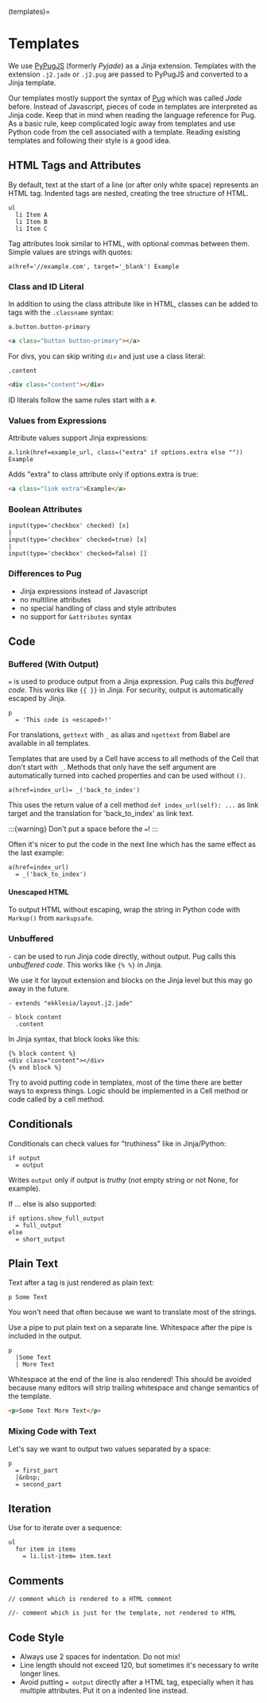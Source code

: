 (templates)=

# Templates

We use [PyPugJS](https://github.com/kakulukia/pypugjs) (formerly *Pyjade*) as a Jinja extension.
Templates with the extension `.j2.jade` or `.j2.pug` are passed to PyPugJS and converted to a Jinja template.

Our templates mostly support the syntax of [Pug](https://pugjs.org/api/getting-started.html) which was called *Jade* before.
Instead of Javascript, pieces of code in templates are interpreted as Jinja code.
Keep that in mind when reading the language reference for Pug.
As a basic rule, keep complicated logic away from templates and use Python code from the cell associated with a template.
Reading existing templates and following their style is a good idea.

## HTML Tags and Attributes

By default, text at the start of a line (or after only white space) represents an HTML tag.
Indented tags are nested, creating the tree structure of HTML.

```pug
ul
  li Item A
  li Item B
  li Item C
```

Tag attributes look similar to HTML, with optional commas between them.
Simple values are strings with quotes:

```pug
a(href='//example.com', target='_blank') Example
```

### Class and ID Literal

In addition to using the class attribute like in HTML, classes can be added to tags with the `.classname` syntax:

```pug
a.button.button-primary
```

```html
<a class="button button-primary"></a>
```

For divs, you can skip writing `div` and just use a class literal:

```pug
.content
```

```html
<div class="content"></div>
```

ID literals follow the same rules start with a `#`.

### Values from Expressions

Attribute values support Jinja expressions:

```pug
a.link(href=example_url, class=("extra" if options.extra else "")) Example
```

Adds "extra" to class attribute only if options.extra is true:

```html
<a class="link extra">Example</a>
```

### Boolean Attributes

```pug
input(type='checkbox' checked) [x]
|
input(type='checkbox' checked=true) [x]
|
input(type='checkbox' checked=false) []
```

### Differences to Pug

- Jinja expressions instead of Javascript
- no multiline attributes
- no special handling of class and style attributes
- no support for `&attributes` syntax

## Code

### Buffered (With Output)

`=` is used to produce output from a Jinja expression. Pug calls this *buffered code*.
This works like `{{ }}` in Jinja. For security, output is automatically escaped by Jinja.

```pug
p
  = 'This code is <escaped>!'
```

For translations, `gettext` with `_` as alias and `ngettext` from Babel are available in all templates.

Templates that are used by a Cell have access to all methods of the Cell that don't start with `_`.
Methods that only have the self argument are automatically turned into cached properties and can
be used without `()`.

```pug
a(href=index_url)= _('back_to_index')
```

This uses the return value of a cell method `def index_url(self): ...` as link target and the
translation for 'back_to_index' as link text.

:::{warning}
Don't put a space before the `=`!
:::

Often it's nicer to put the code in the next line which has the same effect as the last example:

```pug
a(href=index_url)
  = _('back_to_index')
```

#### Unescaped HTML

To output HTML without escaping, wrap the string in Python code with `Markup()` from `markupsafe`.

### Unbuffered

`-` can be used to run Jinja code directly, without output. Pug calls this *unbuffered code*.
This works like `{% %}` in Jinja.

We use it for layout extension and blocks on the Jinja level but this may go away in the future.

```pug
- extends "ekklesia/layout.j2.jade"
```

```pug
- block content
  .content
```

In Jinja syntax, that block looks like this:

```Jinja
{% block content %}
<div class="content"></div>
{% end block %}
```

Try to avoid putting code in templates, most of the time there are better ways to express things.
Logic should be implemented in a Cell method or code called by a cell method.

## Conditionals

Conditionals can check values for "truthiness" like in Jinja/Python:

```pug
if output
  = output
```

Writes `output` only if output is *truthy* (not empty string or not None, for example).

If ... else is also supported:

```pug
if options.show_full_output
  = full_output
else
  = short_output
```

## Plain Text

Text after a tag is just rendered as plain text:

```pug
p Some Text
```

You won't need that often because we want to translate most of the strings.

Use a pipe to put plain text on a separate line. Whitespace after the pipe is included in the output.

```pug
p
  |Some Text
  | More Text
```

Whitespace at the end of the line is also rendered!
This should be avoided because many editors will strip trailing whitespace and change semantics of the template.

```html
<p>Some Text More Text</p>
```

### Mixing Code with Text

Let's say we want to output two values separated by a space:

```pug
p
  = first_part
  |&nbsp;
  = second_part
```

## Iteration

Use for to iterate over a sequence:

```pug
ul
  for item in items
    = li.list-item= item.text
```

## Comments

```pug
// comment which is rendered to a HTML comment

//- comment which is just for the template, not rendered to HTML
```

## Code Style

- Always use 2 spaces for indentation. Do not mix!
- Line length should not exceed 120, but sometimes it's necessary to write longer lines.
- Avoid putting `= output` directly after a HTML tag, especially when it has multiple attributes.
  Put it on a indented line instead.
